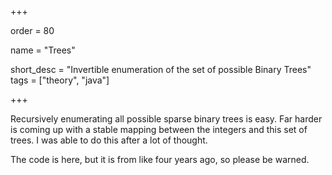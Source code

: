 +++

order = 80

name = "Trees"

short_desc = "Invertible enumeration of the set of possible Binary Trees"
tags = ["theory", "java"]

+++


Recursively enumerating all possible sparse binary trees is easy.  Far harder is coming up with a stable mapping between the integers and this set of trees. I was able to do this after a lot of thought.

The code is here, but it is from like four years ago, so please be warned. 
